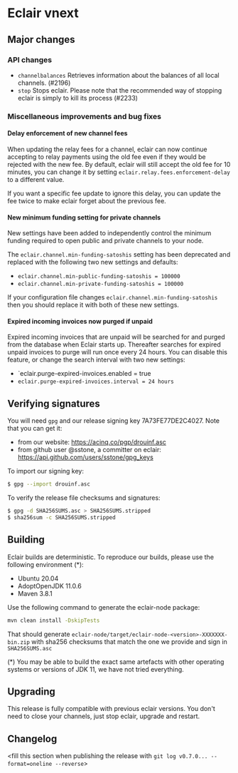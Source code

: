 # Eclair vnext

<insert here a high-level description of the release>

## Major changes

<insert changes>

### API changes

- `channelbalances` Retrieves information about the balances of all local channels. (#2196)
- `stop` Stops eclair. Please note that the recommended way of stopping eclair is simply to kill its process (#2233)

### Miscellaneous improvements and bug fixes

#### Delay enforcement of new channel fees

When updating the relay fees for a channel, eclair can now continue accepting to relay payments using the old fee even if they would be rejected with the new fee.
By default, eclair will still accept the old fee for 10 minutes, you can change it by setting `eclair.relay.fees.enforcement-delay` to a different value.

If you want a specific fee update to ignore this delay, you can update the fee twice to make eclair forget about the previous fee.

#### New minimum funding setting for private channels

New settings have been added to independently control the minimum funding required to open public and private channels to your node.

The `eclair.channel.min-funding-satoshis` setting has been deprecated and replaced with the following two new settings and defaults:

* `eclair.channel.min-public-funding-satoshis = 100000`
* `eclair.channel.min-private-funding-satoshis = 100000`

If your configuration file changes `eclair.channel.min-funding-satoshis` then you should replace it with both of these new settings.

#### Expired incoming invoices now purged if unpaid

Expired incoming invoices that are unpaid will be searched for and purged from the database when Eclair starts up. Thereafter searches for expired unpaid invoices to purge will run once every 24 hours. You can disable this feature, or change the search interval with two new settings:

* `eclair.purge-expired-invoices.enabled = true
* `eclair.purge-expired-invoices.interval = 24 hours`

## Verifying signatures

You will need `gpg` and our release signing key 7A73FE77DE2C4027. Note that you can get it:

- from our website: https://acinq.co/pgp/drouinf.asc
- from github user @sstone, a committer on eclair: https://api.github.com/users/sstone/gpg_keys

To import our signing key:

```sh
$ gpg --import drouinf.asc
```

To verify the release file checksums and signatures:

```sh
$ gpg -d SHA256SUMS.asc > SHA256SUMS.stripped
$ sha256sum -c SHA256SUMS.stripped
```

## Building

Eclair builds are deterministic. To reproduce our builds, please use the following environment (*):

- Ubuntu 20.04
- AdoptOpenJDK 11.0.6
- Maven 3.8.1

Use the following command to generate the eclair-node package:

```sh
mvn clean install -DskipTests
```

That should generate `eclair-node/target/eclair-node-<version>-XXXXXXX-bin.zip` with sha256 checksums that match the one we provide and sign in `SHA256SUMS.asc`

(*) You may be able to build the exact same artefacts with other operating systems or versions of JDK 11, we have not tried everything.

## Upgrading

This release is fully compatible with previous eclair versions. You don't need to close your channels, just stop eclair, upgrade and restart.

## Changelog

<fill this section when publishing the release with `git log v0.7.0... --format=oneline --reverse`>
